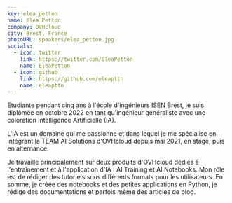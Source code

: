 ```yaml
---
key: elea_petton
name: Eléa Petton
company: OVHcloud
city: Brest, France
photoURL: speakers/elea_petton.jpg
socials:
  - icon: twitter
    link: https://twitter.com/EleaPetton
    name: EleaPetton
  - icon: github
    link: https://github.com/eleapttn
    name: eleapttn
---
```


Etudiante pendant cinq ans à l'école d'ingénieurs ISEN Brest, je suis diplômée en octobre 2022 en tant qu'ingénieur généraliste avec une coloration Intelligence Artificielle (IA).

L'IA est un domaine qui me passionne et dans lequel je me spécialise en intégrant la TEAM AI Solutions d'OVHcloud depuis mai 2021, en stage, puis en alternance.

Je travaille principalement sur deux produits d'OVHcloud dédiés à l'entraînement et à l'application d'IA : AI Training et AI Notebooks. Mon rôle est de rédiger des tutoriels sous différents formats pour les utilisateurs. En somme, je créée des notebooks et des petites applications en Python, je rédige des documentations et parfois même des articles de blog.